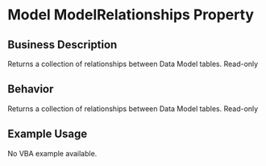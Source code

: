 # Model ModelRelationships Property

## Business Description
Returns a collection of relationships between Data Model tables. Read-only

## Behavior
Returns a collection of relationships between Data Model tables. Read-only

## Example Usage
No VBA example available.